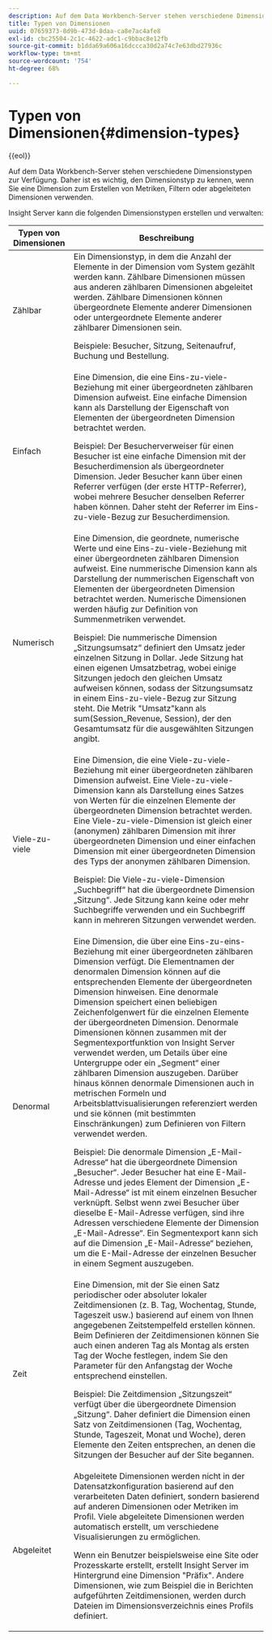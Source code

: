 ```yaml
---
description: Auf dem Data Workbench-Server stehen verschiedene Dimensionstypen zur Verfügung. Daher ist es wichtig, den Dimensionstyp zu kennen, wenn Sie eine Dimension zum Erstellen von Metriken, Filtern oder abgeleiteten Dimensionen verwenden.
title: Typen von Dimensionen
uuid: 07659373-8d9b-473d-8daa-ca8e7ac4afe8
exl-id: cbc25504-2c1c-4622-adc1-c9bbac8e12fb
source-git-commit: b1dda69a606a16dccca30d2a74c7e63dbd27936c
workflow-type: tm+mt
source-wordcount: '754'
ht-degree: 68%

---
```


# Typen von Dimensionen{#dimension-types}

{{eol}}

Auf dem Data Workbench-Server stehen verschiedene Dimensionstypen zur Verfügung. Daher ist es wichtig, den Dimensionstyp zu kennen, wenn Sie eine Dimension zum Erstellen von Metriken, Filtern oder abgeleiteten Dimensionen verwenden.

Insight Server kann die folgenden Dimensionstypen erstellen und verwalten:

<table id="table_1A79B6C57ED145B6AA3BB05DD37AAD1B"> 
 <thead> 
  <tr> 
   <th colname="col1" class="entry"> Typen von Dimensionen </th> 
   <th colname="col2" class="entry"> Beschreibung </th> 
  </tr> 
 </thead>
 <tbody> 
  <tr> 
   <td colname="col1"> Zählbar </td> 
   <td colname="col2">Ein Dimensionstyp, in dem die Anzahl der Elemente in der Dimension vom System gezählt werden kann. Zählbare Dimensionen müssen aus anderen zählbaren Dimensionen abgeleitet werden. Zählbare Dimensionen können übergeordnete Elemente anderer Dimensionen oder untergeordnete Elemente anderer zählbarer Dimensionen sein. <p>Beispiele: Besucher, Sitzung, Seitenaufruf, Buchung und Bestellung. </p></td> 
  </tr> 
  <tr> 
   <td colname="col1"> Einfach </td> 
   <td colname="col2">Eine Dimension, die eine Eins-zu-viele-Beziehung mit einer übergeordneten zählbaren Dimension aufweist. Eine einfache Dimension kann als Darstellung der Eigenschaft von Elementen der übergeordneten Dimension betrachtet werden. <p>Beispiel: Der Besucherverweiser für einen Besucher ist eine einfache Dimension mit der Besucherdimension als übergeordneter Dimension. Jeder Besucher kann über einen Referrer verfügen (der erste HTTP-Referrer), wobei mehrere Besucher denselben Referrer haben können. Daher steht der Referrer im Eins-zu-viele-Bezug zur Besucherdimension. </p></td> 
  </tr> 
  <tr> 
   <td colname="col1"> Numerisch </td> 
   <td colname="col2">Eine Dimension, die geordnete, numerische Werte und eine Eins-zu-viele-Beziehung mit einer übergeordneten zählbaren Dimension aufweist. Eine nummerische Dimension kann als Darstellung der nummerischen Eigenschaft von Elementen der übergeordneten Dimension betrachtet werden. Numerische Dimensionen werden häufig zur Definition von Summenmetriken verwendet. <p>Beispiel: Die nummerische Dimension „Sitzungsumsatz“ definiert den Umsatz jeder einzelnen Sitzung in Dollar. Jede Sitzung hat einen eigenen Umsatzbetrag, wobei einige Sitzungen jedoch den gleichen Umsatz aufweisen können, sodass der Sitzungsumsatz in einem Eins-zu-viele-Bezug zur Sitzung steht. Die Metrik "Umsatz"kann als <span class="filepath"> sum(Session_Revenue, Session)</span>, der den Gesamtumsatz für die ausgewählten Sitzungen angibt. </p></td> 
  </tr> 
  <tr> 
   <td colname="col1"> Viele-zu-viele </td> 
   <td colname="col2">Eine Dimension, die eine Viele-zu-viele-Beziehung mit einer übergeordneten zählbaren Dimension aufweist. Eine Viele-zu-viele-Dimension kann als Darstellung eines Satzes von Werten für die einzelnen Elemente der übergeordneten Dimension betrachtet werden. Eine Viele-zu-viele-Dimension ist gleich einer (anonymen) zählbaren Dimension mit ihrer übergeordneten Dimension und einer einfachen Dimension mit einer übergeordneten Dimension des Typs der anonymen zählbaren Dimension. <p>Beispiel: Die Viele-zu-viele-Dimension „Suchbegriff“ hat die übergeordnete Dimension „Sitzung“. Jede Sitzung kann keine oder mehr Suchbegriffe verwenden und ein Suchbegriff kann in mehreren Sitzungen verwendet werden. </p></td> 
  </tr> 
  <tr> 
   <td colname="col1"> Denormal </td> 
   <td colname="col2">Eine Dimension, die über eine Eins-zu-eins-Beziehung mit einer übergeordneten zählbaren Dimension verfügt. Die Elementnamen der denormalen Dimension können auf die entsprechenden Elemente der übergeordneten Dimension hinweisen. Eine denormale Dimension speichert einen beliebigen Zeichenfolgenwert für die einzelnen Elemente der übergeordneten Dimension. Denormale Dimensionen können zusammen mit der Segmentexportfunktion von Insight Server verwendet werden, um Details über eine Untergruppe oder ein „Segment“ einer zählbaren Dimension auszugeben. Darüber hinaus können denormale Dimensionen auch in metrischen Formeln und Arbeitsblattvisualisierungen referenziert werden und sie können (mit bestimmten Einschränkungen) zum Definieren von Filtern verwendet werden. <p>Beispiel: Die denormale Dimension „E-Mail-Adresse“ hat die übergeordnete Dimension „Besucher“. Jeder Besucher hat eine E-Mail-Adresse und jedes Element der Dimension „E-Mail-Adresse“ ist mit einem einzelnen Besucher verknüpft. Selbst wenn zwei Besucher über dieselbe E-Mail-Adresse verfügen, sind ihre Adressen verschiedene Elemente der Dimension „E-Mail-Adresse“. Ein Segmentexport kann sich auf die Dimension „E-Mail-Adresse“ beziehen, um die E-Mail-Adresse der einzelnen Besucher in einem Segment auszugeben. </p></td> 
  </tr> 
  <tr> 
   <td colname="col1"> Zeit </td> 
   <td colname="col2">Eine Dimension, mit der Sie einen Satz periodischer oder absoluter lokaler Zeitdimensionen (z. B. Tag, Wochentag, Stunde, Tageszeit usw.) basierend auf einem von Ihnen angegebenen Zeitstempelfeld erstellen können. Beim Definieren der Zeitdimensionen können Sie auch einen anderen Tag als Montag als ersten Tag der Woche festlegen, indem Sie den Parameter für den Anfangstag der Woche entsprechend einstellen. <p>Beispiel: Die Zeitdimension „Sitzungszeit“ verfügt über die übergeordnete Dimension „Sitzung“. Daher definiert die Dimension einen Satz von Zeitdimensionen (Tag, Wochentag, Stunde, Tageszeit, Monat und Woche), deren Elemente den Zeiten entsprechen, an denen die Sitzungen der Besucher auf der Site begannen. </p></td> 
  </tr> 
  <tr> 
   <td colname="col1"> Abgeleitet </td> 
   <td colname="col2">Abgeleitete Dimensionen werden nicht in der Datensatzkonfiguration basierend auf den verarbeiteten Daten definiert, sondern basierend auf anderen Dimensionen oder Metriken im Profil. Viele abgeleitete Dimensionen werden automatisch erstellt, um verschiedene Visualisierungen zu ermöglichen. <p>Wenn ein Benutzer beispielsweise eine Site oder Prozesskarte erstellt, erstellt Insight Server im Hintergrund eine Dimension "Präfix". Andere Dimensionen, wie zum Beispiel die in Berichten aufgeführten Zeitdimensionen, werden durch Dateien im Dimensionsverzeichnis eines Profils definiert. </p></td> 
  </tr> 
 </tbody> 
</table>
